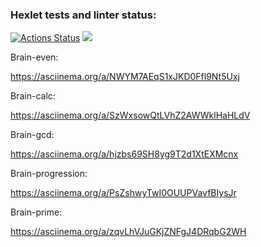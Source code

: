 ### Hexlet tests and linter status:

[![Actions Status](https://github.com/lagiska/frontend-project-44/actions/workflows/hexlet-check.yml/badge.svg)](https://github.com/lagiska/frontend-project-44/actions)
<a href="https://codeclimate.com/github/lagiska/frontend-project-44/maintainability"><img src="https://api.codeclimate.com/v1/badges/ae27b53cd82aae899096/maintainability" /></a>

Brain-even:

https://asciinema.org/a/NWYM7AEqS1xJKD0Ffl9Nt5Uxj

Brain-calc:

https://asciinema.org/a/SzWxsowQtLVhZ2AWWklHaHLdV

Brain-gcd:

https://asciinema.org/a/hjzbs69SH8yg9T2d1XtEXMcnx

Brain-progression:

https://asciinema.org/a/PsZshwyTwI0OUUPVavfBIysJr

Brain-prime:

https://asciinema.org/a/zqvLhVJuGKjZNFgJ4DRqbG2WH